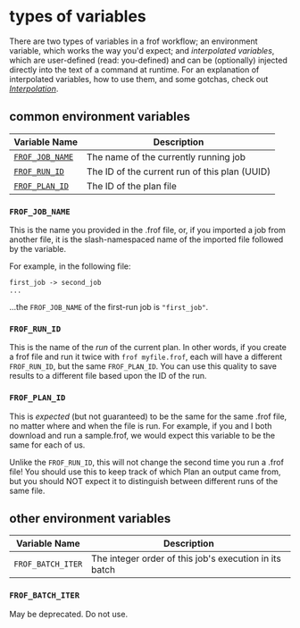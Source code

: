 # types of variables

There are two types of variables in a frof workflow; an environment variable, which works the way you'd expect; and _interpolated variables_, which are user-defined (read: you-defined) and can be (optionally) injected directly into the text of a command at runtime. For an explanation of interpolated variables, how to use them, and some gotchas, check out _[Interpolation](Interpolation.md)_.

## common environment variables

| Variable Name                     | Description                                   |
| --------------------------------- | --------------------------------------------- |
| [`FROF_JOB_NAME`](#FROF_JOB_NAME) | The name of the currently running job         |
| [`FROF_RUN_ID`](#FROF_RUN_ID)     | The ID of the current run of this plan (UUID) |
| [`FROF_PLAN_ID`](#FROF_PLAN_ID)   | The ID of the plan file                       |


### `FROF_JOB_NAME`

This is the name you provided in the .frof file, or, if you imported a job from another file, it is the slash-namespaced name of the imported file followed by the variable.

For example, in the following file:

```
first_job -> second_job
...
```

...the `FROF_JOB_NAME` of the first-run job is `"first_job"`.

### `FROF_RUN_ID`

This is the name of the _run_ of the current plan. In other words, if you create a frof file and run it twice with `frof myfile.frof`, each will have a different `FROF_RUN_ID`, but the same `FROF_PLAN_ID`. You can use this quality to save results to a different file based upon the ID of the run.

### `FROF_PLAN_ID`

This is _expected_ (but not guaranteed) to be the same for the same .frof file, no matter where and when the file is run. For example, if you and I both download and run a sample.frof, we would expect this variable to be the same for each of us.

Unlike the `FROF_RUN_ID`, this will not change the second time you run a .frof file! You should use this to keep track of which Plan an output came from, but you should NOT expect it to distinguish between different runs of the same file.

## other environment variables

| Variable Name     | Description                                            |
| ----------------- | ------------------------------------------------------ |
| `FROF_BATCH_ITER` | The integer order of this job's execution in its batch |

### `FROF_BATCH_ITER`

May be deprecated. Do not use.
